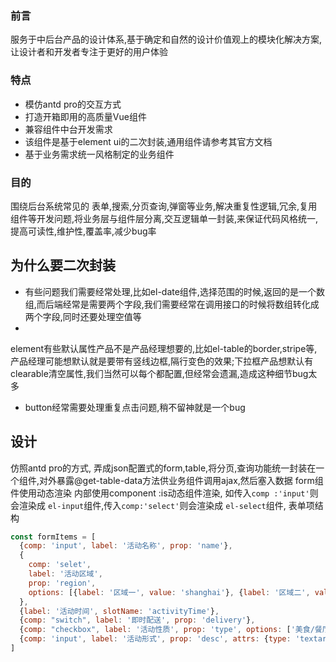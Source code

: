 ### 前言

服务于中后台产品的设计体系,基于确定和自然的设计价值观上的模块化解决方案,让设计者和开发者专注于更好的用户体验

### 特点

- 模仿antd pro的交互方式
- 打造开箱即用的高质量Vue组件
- 兼容组件中台开发需求
- 该组件是基于element ui的二次封装,通用组件请参考其官方文档
- 基于业务需求统一风格制定的业务组件

### 目的

围绕后台系统常见的 表单,搜索,分页查询,弹窗等业务,解决重复性逻辑,冗余,复用组件等开发问题,将业务层与组件层分离,交互逻辑单一封装,来保证代码风格统一,提高可读性,维护性,覆盖率,减少bug率

## 为什么要二次封装

- 有些问题我们需要经常处理,比如el-date组件,选择范围的时候,返回的是一个数组,而后端经常是需要两个字段,我们需要经常在调用接口的时候将数组转化成两个字段,同时还要处理空值等
-

element有些默认属性产品不是产品经理想要的,比如el-table的border,stripe等,产品经理可能想默认就是要带有竖线边框,隔行变色的效果;下拉框产品想默认有clearable清空属性,我们当然可以每个都配置,但经常会遗漏,造成这种细节bug太多

- button经常需要处理重复点击问题,稍不留神就是一个bug

## 设计

仿照antd pro的方式, 弄成json配置式的form,table,将分页,查询功能统一封装在一个组件,对外暴露@get-table-data方法供业务组件调用ajax,然后塞入数据 form组件使用动态渲染
内部使用component :is动态组件渲染, 如传入`comp :'input'`则会渲染成 `el-input`组件,传入`comp:'select'`则会渲染成 `el-select`组件, 表单项结构

```js
const formItems = [
  {comp: 'input', label: '活动名称', prop: 'name'},
  {
    comp: 'selet',
    label: '活动区域',
    prop: 'region',
    options: [{label: '区域一', value: 'shanghai'}, {label: '区域二', value: "beijing"}]
  },
  {label: '活动时间', slotName: 'activityTime'},
  {comp: "switch", label: '即时配送', prop: 'delivery'},
  {comp: "checkbox", label: '活动性质', prop: 'type', options: ['美食/餐厅线上活动', '地推活动', '线下主题活动', '单纯品牌曝光']},
  {comp: 'input', label: '活动形式', prop: 'desc', attrs: {type: 'textarea'}}
]
```



